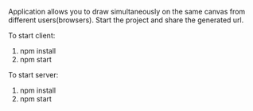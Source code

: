 Application allows you to draw simultaneously on the same canvas from different users(browsers). Start the project and share the generated url.


To start client: 
 1. npm install
 2. npm start

To start server:
1. npm install
2. npm start